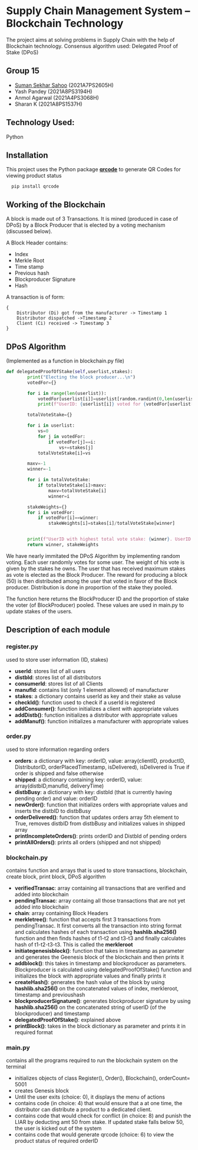 # Supply Chain Management System – Blockchain Technology

The project aims at solving problems in Supply Chain with the help of Blockchain technology. Consensus algorithm used: Delegated Proof of Stake (DPoS)

## Group 15

- [Suman Sekhar Sahoo](https://www.github.com/sumansekharsahoo) (2021A7PS2605H)
- Yash Pandey (2021A8PS3194H)
- Anmol Agarwal (2021A4PS3068H)
- Sharan K (2021A8PS1537H)

## Technology Used:

Python

## Installation

This project uses the Python package **[qrcode](https://pypi.org/project/qrcode/)** to generate QR Codes for viewing product status

```
  pip install qrcode
```

## Working of the Blockchain

A block is made out of 3 Transactions. It is mined (produced in case of DPoS) by a Block Producer that is elected by a voting mechanism (discussed below).

A Block Header contains:

- Index
- Merkle Root
- Time stamp
- Previous hash
- Blockproducer Signature
- Hash

A transaction is of form:

```
{
    Distributor (Di) got from the manufacturer -> Timestamp 1
    Distributor dispatched ->Timestamp 2
    Client (Ci) received -> Timestamp 3
}
```

## DPoS Algorithm

(Implemented as a function in blockchain.py file)

```python
def delegatedProofOfStake(self,userlist,stakes):
        print("Electing the block producer...\n")
        votedFor={}

        for i in range(len(userlist)):
            votedFor[userlist[i]]=userlist[random.randint(0,len(userlist)-1)]
            print(f"UserID: {userlist[i]} voted for {votedFor[userlist[i]]}")

        totalVoteStake={}

        for i in userlist:
            vs=0
            for j in votedFor:
                if votedFor[j]==i:
                    vs+=stakes[j]
            totalVoteStake[i]=vs

        maxv=-1
        winner=-1

        for i in totalVoteStake:
            if totalVoteStake[i]>maxv:
                maxv=totalVoteStake[i]
                winner=i

        stakeWeights={}
        for i in votedFor:
            if votedFor[i]==winner:
                stakeWeights[i]=stakes[i]/totalVoteStake[winner]


        print(f"UserID with highest total vote stake: {winner}. UserID: {winner} is chosen as the blockproducer\n")
        return winner, stakeWeights
```

We have nearly immitated the DPoS Algorithm by implementing random voting. Each user randomly votes for some user. The weight of his vote is given by the stakes he owns. The user that has received maximum stakes as vote is elected as the Block Producer. The reward for producing a block (50) is then distributed among the user that voted in favor of the Block producer. Distribution is done in proportion of the stake they pooled.

The function here returns the BlockProducer ID and the proportion of stake the voter (of BlockProducer) pooled. These values are used in main.py to update stakes of the users.

## Description of each module

### register.py

used to store user information (ID, stakes)

- **userId**: stores list of all users
- **distbId**: stores list of all distributors
- **consumerId**: stores list of all Clients
- **manufId**: contains list (only 1 element allowed) of manufacturer
- **stakes**: a dictionary contains userId as key and their stake as valuse
- **checkId()**: function used to check if a userId is registered
- **addConsumer()**: function initializes a client with appropriate values
- **addDistb()**: function initializes a distributor with appropriate values
- **addManuf()**: function initializes a manufacturer with appropriate values

### order.py

used to store information regarding orders

- **orders**: a dictionary with key: orderID, value: array(clientID, productID, DistributorID, orderPlacedTimestamp, isDelivered), isDelivered is True if order is shipped and false otherwise
- **shipped**: a dictionary containing key: orderID, value: array(distbID,manufId, deliveryTime)
- **distbBusy**: a dictionary with key: distbId (that is currently having pending order) and value: orderID
- **newOrder()**: function that initializes orders with appropriate values and inserts the distbID to distbBusy
- **orderDelivered()**: function that updates orders array 5th element to True, removes distbID from distbBusy and initializes values in shipped array
- **printIncompleteOrders()**: prints orderID and DistbId of pending orders
- **printAllOrders()**: prints all orders (shipped and not shipped)

### blockchain.py

contains function and arrays that is used to store transactions, blockchain, create block, print block, DPoS algorithm

- **verifiedTransac**: array containing all transactions that are verified and added into blockchain
- **pendingTransac**: array containg all those transactions that are not yet added into blockchain
- **chain**: array containing Block Headers
- **merkletree()**: function that accepts first 3 transactions from pendingTransac. It first converts all the transaction into string format and calculates hashes of each transaction using **hashlib.sha256()** function and then finds hashes of t1-t2 and t3-t3 and finally calculates hash of t1-t2-t3-t3. This is called the **merkleroot**
- **initiategenesisblock()**: function that takes in timestamp as parameter and generates the Geenesis block of the blockchain and then prints it
- **addblock()**: this takes in timestamp and blockproducer as parameters. Blockproducer is calculated using delegatedProofOfStake() function and initializes the block with appropriate values and finally prints it
- **createHash()**: generates the hash value of the block by using **hashlib.sha256()** on the concatenated values of index, merkleroot, timestamp and previoushash
- **blockproducerSignature()**: generates blockproducer signature by using **hashlib.sha256()** on the concatenated string of userID (of the blockproducer) and timestamp
- **delegatedProofOfStake()**: explained above
- **printBlock()**: takes in the block dictionary as parameter and prints it in required format

### main.py

contains all the programs required to run the blockchain system on the terminal

- initializes objects of class Register(), Order(), Blockchain(), orderCount= 5001
- creates Genesis block
- Until the user exits (choice: 0), it displays the menu of actions
- contains code (in choice: 4) that would ensure that a at one time, the distributor can distribute a product to a dedicated client.
- contains code that would check for conflict (in choice: 8) and punish the LIAR by deducting amt 50 from stake. If updated stake falls below 50, the user is kicked out of the system
- contains code that would generate qrcode (choice: 6) to view the product status of required orderID
